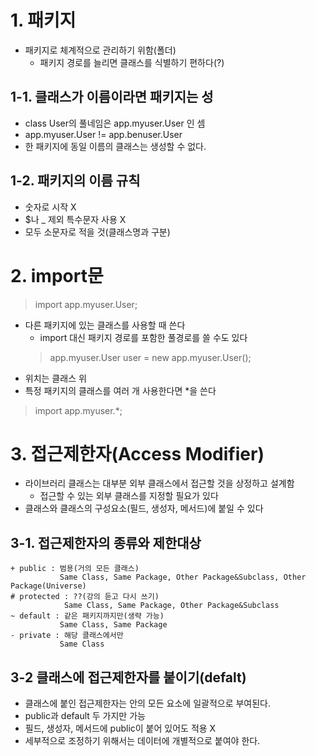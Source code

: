# 1. 패키지
- 패키지로 체계적으로 관리하기 위함(폴더)
  + 패키지 경로를 늘리면 클래스를 식별하기 편하다(?)
## 1-1. 클래스가 이름이라면 패키지는 성
- class User의 풀네임은 app.myuser.User 인 셈
- app.myuser.User != app.benuser.User
- 한 패키지에 동일 이름의 클래스는 생성할 수 없다.
## 1-2. 패키지의 이름 규칙
- 숫자로 시작 X
- $나 _ 제외 특수문자 사용 X
- 모두 소문자로 적을 것(클래스명과 구분)

# 2. import문
> import app.myuser.User;
- 다른 패키지에 있는 클래스를 사용할 때 쓴다
  + import 대신 패키지 경로를 포함한 풀경로를 쓸 수도 있다
  > app.myuser.User user = new app.myuser.User();
- 위치는 클래스 위
- 특정 패키지의 클래스를 여러 개 사용한다면 *을 쓴다
> import app.myuser.*;

# 3. 접근제한자(Access Modifier)
- 라이브러리 클래스는 대부분 외부 클래스에서 접근할 것을 상정하고 설계함
  + 접근할 수 있는 외부 클래스를 지정할 필요가 있다
- 클래스와 클래스의 구성요소(필드, 생성자, 메서드)에 붙일 수 있다

## 3-1. 접근제한자의 종류와 제한대상
```
+ public : 범용(거의 모든 클래스) 
           Same Class, Same Package, Other Package&Subclass, Other Package(Universe)
# protected : ??(강의 듣고 다시 쓰기)
            Same Class, Same Package, Other Package&Subclass
~ default : 같은 패키지까지만(생략 가능)
           Same Class, Same Package 
- private : 해당 클래스에서만
           Same Class 
```
## 3-2 클래스에 접근제한자를 붙이기(defalt)
- 클래스에 붙인 접근제한자는 안의 모든 요소에 일괄적으로 부여된다.
- public과 default 두 가지만 가능
- 필드, 생성자, 메서드에 public이 붙어 있어도 적용 X
- 세부적으로 조정하기 위해서는 데이터에 개별적으로 붙여야 한다.